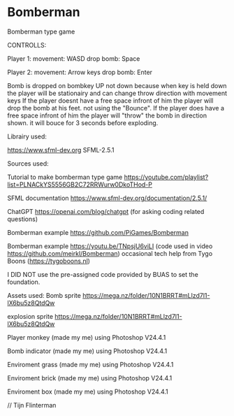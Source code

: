 # Bomberman

Bomberman type game

CONTROLLS:

  Player 1: 
    movement: WASD 
    drop bomb: Space 
    
  Player 2: 
    movement: Arrow keys
    drop bomb: Enter

Bomb is dropped on bombkey UP not down because when key is held down the player will be stationairy and can change throw direction with movement keys
If the player doesnt have a free space infront of him the player will drop the bomb at his feet. not using the "Bounce".
If the player does have a free space infront of him the player will "throw" the bomb in direction shown. it will bouce for 3 seconds before exploding.


Librairy used:

https://www.sfml-dev.org  SFML-2.5.1

Sources used:

Tutorial to make bomberman type game https://youtube.com/playlist?list=PLNACkYS5556GB2C72RRWurw0DkoTHod-P

SFML documentation https://www.sfml-dev.org/documentation/2.5.1/

ChatGPT https://openai.com/blog/chatgpt (for asking coding related questions)

Bomberman example https://github.com/PiGames/Bomberman

Bomberman example https://youtu.be/TNpsjU6viLI (code used in video https://github.com/meirkl/Bomberman)
occasional tech help from Tygo Boons (https://tygoboons.nl)

I DID NOT use the pre-assigned code provided by BUAS to set the foundation.

Assets used:
Bomb sprite https://mega.nz/folder/10N1BRRT#mLlzd7l1-lX6bu5z8QtdQw

explosion sprite https://mega.nz/folder/10N1BRRT#mLlzd7l1-lX6bu5z8QtdQw

Player monkey (made my me) using Photoshop V24.4.1

Bomb indicator (made my me) using Photoshop V24.4.1

Enviroment grass (made my me) using Photoshop V24.4.1

Enviroment brick (made my me) using Photoshop V24.4.1

Enviroment box (made my me) using Photoshop V24.4.1

// Tijn Flinterman
